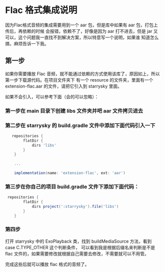 # Flac 格式集成说明

因为Flac格式音频的集成需要用到一个 aar 包，但是库中如果有 aar 包，打包上传后，再依赖的时候
会报错，依赖不了，好像是因为 aar 打不进去，但是 jar 又可以，这个问题我一直找不到解决方案，所以特意写一个说明，如果谁
知道怎么搞，麻烦告诉一下我。

## 第一步
如果你需要播放 Flac 音频，就不能通过依赖的方式使用该库了，原因如上，所以第一步下载源代码。在项目文件夹下
有一个 resource 的文件夹，里面有一个 extension-flac.aar 的文件，请把它引入到 starrysky 里面。  

如果不会引入，可以参考下面（会的可以忽略）：

### 第一步在 main 目录下创建 libs 文件夹并吧 aar 文件拷贝进去

### 第二步在 starrysky 的 build.gradle 文件中添加下面代码引入一下
```groovy
   repositories {
        flatDir {
            dirs 'libs' 
        }
    }
    
    ...
    
    implementation(name: 'extension-flac', ext: 'aar')
```

### 第三步在你自己的项目 build.gradle 文件下添加下面代码：

```groovy
 repositories {
        flatDir {
            dirs project(':starrysky').file('libs')
        }
    }
```

### 第四步

打开 starrysky 中的 ExoPlayback 类，找到 buildMediaSource 方法，看到 case C.TYPE_OTHER 这个判断条件，
可以看到我是根据后缀名来判断是不是 flac 文件的，如果需要修改就根据自己需要去修改，不需要就可以不用管。

完成这些后就可以播放 flac 格式的音频了。

